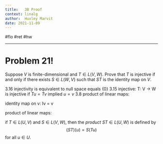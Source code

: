 ```yaml
---
title:   3B Proof
context: linalg
author:  Huxley Marvit
date: 2021-11-09
---
```


#flo #ret #hw 

***


# Problem 21!
Suppose $V$ is finite-dimensional and $T \in L(V,W)$. Prove that $T$ is injective if and only if there exists $S \in L(W,V)$ such that $ST$ is the identity map on $V$.


3.16 injectivity is equivalent to null space equals {0}
3.15 injective: T: V -> W is injective if $Tu = Tv$ implied $u=v$
3.8 product of linear maps: 

identity map on v: Iv = v

product of linear maps:

if $T \in L(U,V)$ and $S \in L(V,W)$, then the *product* $ST \in L(U,W)$ is defined by 
$$(ST)(u)=S(Tu)$$
for all $u \in U$.






































